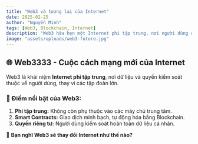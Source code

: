 ```yaml
---
title: "Web3 và tương lai của Internet"
date: 2025-02-25
author: "Nguyễn Minh"
tags: [Web3, Blockchain, Internet]
description: "Web3 hứa hẹn một Internet phi tập trung, nơi người dùng có quyền kiểm soát dữ liệu của họ."
image: "assets/uploads/web3-future.jpg"
---
```


## 🌐 Web3333 - Cuộc cách mạng mới của Internet

Web3 là khái niệm **Internet phi tập trung**, nơi dữ liệu và quyền kiểm soát thuộc về người dùng, thay vì các tập đoàn lớn.

### 🔹 Điểm nổi bật của Web3:
1. **Phi tập trung:** Không còn phụ thuộc vào các máy chủ trung tâm.
2. **Smart Contracts:** Giao dịch minh bạch, tự động hóa bằng Blockchain.
3. **Quyền riêng tư:** Người dùng kiểm soát hoàn toàn dữ liệu cá nhân.

📌 **Bạn nghĩ Web3 sẽ thay đổi Internet như thế nào?**